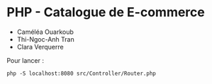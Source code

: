 # PHP - Catalogue de E-commerce

- Caméléa Ouarkoub
- Thi-Ngoc-Anh Tran
- Clara Verquerre


Pour lancer : 
```
php -S localhost:8080 src/Controller/Router.php
```
